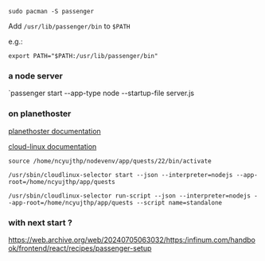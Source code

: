 `sudo pacman -S passenger`

Add `/usr/lib/passenger/bin` to `$PATH`

e.g.:
```.zshrc
export PATH="$PATH:/usr/lib/passenger/bin"
```

### a node server

`passenger start --app-type node --startup-file server.js
### on planethoster

[planethoster documentation](https://kb.n0c.com/knowledge-base/gestion-des-applications-node-js/)

[cloud-linux documentation](https://docs.cloudlinux.com/cloudlinuxos/command-line_tools/#node-js-selector)

```
source /home/ncyujthp/nodevenv/app/quests/22/bin/activate
```

```
/usr/sbin/cloudlinux-selector start --json --interpreter=nodejs --app-root=/home/ncyujthp/app/quests
```

```
/usr/sbin/cloudlinux-selector run-script --json --interpreter=nodejs --app-root=/home/ncyujthp/app/quests --script name=standalone
```

### with next start ?

https://web.archive.org/web/20240705063032/https:/infinum.com/handbook/frontend/react/recipes/passenger-setup